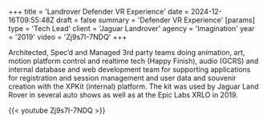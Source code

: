 +++
title = 'Landrover Defender VR Experience'
date = 2024-12-16T09:55:48Z
draft = false
summary = 'Defender VR Experience'
[params]
  type = 'Tech Lead'
  client = 'Jaguar Landrover'
  agency = 'Imagination'
  year = '2019'
  video = 'Zj9s7I-7NDQ'
+++

Architected, Spec’d and Managed 3rd party teams doing animation, art, motion platform control and realtime tech (Happy Finish), audio (GCRS) and internal database and web development team for supporting applications for registration and session management and user data and souvenir creation with the XPKit (internal) platform. The kit was used by Jaguar Land Rover in several auto shows as well as at the Epic Labs XRLO in 2019.

{{< youtube Zj9s7I-7NDQ >}}
